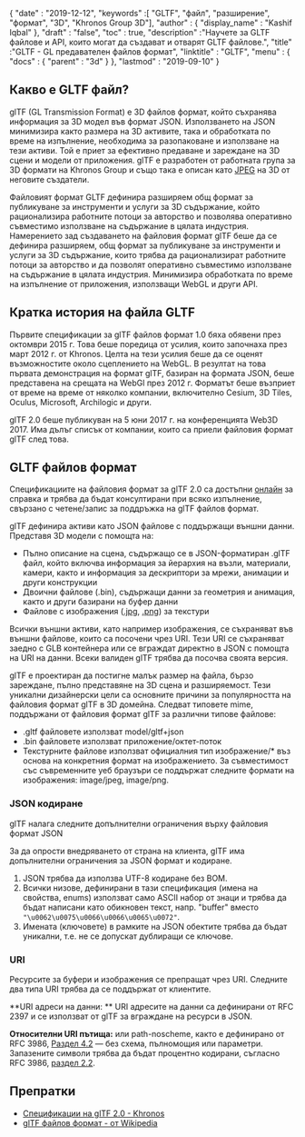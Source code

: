 {
  "date" : "2019-12-12",
  "keywords" :[ "GLTF", "файл", "разширение", "формат", "3D", "Khronos Group 3D"],
  "author" : {
    "display_name" : "Kashif Iqbal"
},
  "draft" : "false",
  "toc" : true,
  "description" :"Научете за GLTF файлове и API, които могат да създават и отварят GLTF файлове.",
  "title" :"GLTF - GL предавателен файлов формат",
  "linktitle" : "GLTF",
  "menu" : {
    "docs" : {
      "parent" : "3d"
}
},
  "lastmod" : "2019-09-10"
}

## Какво е GLTF файл?

glTF (GL Transmission Format) е 3D файлов формат, който съхранява информация за 3D модел във формат JSON. Използването на JSON минимизира както размера на 3D активите, така и обработката по време на изпълнение, необходима за разопаковане и използване на тези активи. Той е приет за ефективно предаване и зареждане на 3D сцени и модели от приложения. glTF е разработен от работната група за 3D формати на Khronos Group и също така е описан като [JPEG](/bg/image/jpeg/) на 3D от неговите създатели.

Файловият формат GLTF дефинира разширяем общ формат за публикуване за инструменти и услуги за 3D съдържание, който рационализира работните потоци за авторство и позволява оперативно съвместимо използване на съдържание в цялата индустрия. Намерението зад създаването на файловия формат glTF беше да се дефинира разширяем, общ формат за публикуване за инструменти и услуги за 3D съдържание, които трябва да рационализират работните потоци за авторство и да позволят оперативно съвместимо използване на съдържание в цялата индустрия. Минимизира обработката по време на изпълнение от приложения, използващи WebGL и други API.

## Кратка история на файла GLTF

Първите спецификации за glTF файлов формат 1.0 бяха обявени през октомври 2015 г. Това беше поредица от усилия, които започнаха през март 2012 г. от Khronos. Целта на тези усилия беше да се оценят възможностите около сцеплението на WebGL. В резултат на това първата демонстрация на формат glTF, базиран на формата JSON, беше представена на срещата на WebGl през 2012 г. Форматът беше възприет от време на време от няколко компании, включително Cesium, 3D Tiles, Oculus, Microsoft, Archilogic и други.

glTF 2.0 беше публикуван на 5 юни 2017 г. на конференцията Web3D 2017. Има дълъг списък от компании, които са приели файловия формат glTF след това.

## GLTF файлов формат

Спецификациите на файловия формат за glTF 2.0 са достъпни [онлайн](https://github.com/KhronosGroup/glTF/tree/main/specification/2.0) за справка и трябва да бъдат консултирани при всяко изпълнение, свързано с четене/запис за поддръжка на glTF файлов формат.

glTF дефинира активи като JSON файлове с поддържащи външни данни. Представя 3D модели с помощта на:

* Пълно описание на сцена, съдържащо се в JSON-форматиран .glTF файл, който включва информация за йерархия на възли, материали, камери, както и информация за дескриптори за мрежи, анимации и други конструкции
* Двоични файлове (.bin), съдържащи данни за геометрия и анимация, както и други базирани на буфер данни
* Файлове с изображения ([.jpg](/bg/image/jpeg/), [.png](/bg/image/png/)) за текстури

Всички външни активи, като например изображения, се съхраняват във външни файлове, които са посочени чрез URI. Тези URI се съхраняват заедно с GLB контейнера или се вграждат директно в JSON с помощта на URI на данни. Всеки валиден glTF трябва да посочва своята версия.

glTF е проектиран да постигне малък размер на файла, бързо зареждане, пълно представяне на 3D сцена и разширяемост. Тези уникални дизайнерски цели са основните причини за популярността на файловия формат glTF в 3D домейна. Следват типовете mime, поддържани от файловия формат glTF за различни типове файлове:

* .gltf файловете използват model/gltf+json
* .bin файловете използват приложение/октет-поток
* Текстурните файлове използват официалния тип изображение/* въз основа на конкретния формат на изображението. За съвместимост със съвременните уеб браузъри се поддържат следните формати на изображения: image/jpeg, image/png.

### JSON кодиране

glTF налага следните допълнителни ограничения върху файловия формат JSON

За да опрости внедряването от страна на клиента, glTF има допълнителни ограничения за JSON формат и кодиране.

1. JSON трябва да използва UTF-8 кодиране без BOM.
1. Всички низове, дефинирани в тази спецификация (имена на свойства, enums) използват само ASCII набор от знаци и трябва да бъдат написани като обикновен текст, напр. "buffer" вместо `"\u0062\u0075\u0066\u0066\u0065\u0072"`.
1. Имената (ключовете) в рамките на JSON обектите трябва да бъдат уникални, т.е. не се допускат дублиращи се ключове.

### URI

Ресурсите за буфери и изображения се препращат чрез URI. Следните два типа URI трябва да се поддържат от клиентите.

**URI адреси на данни: ** URI адресите на данни са дефинирани от RFC 2397 и се използват от glTF за вграждане на ресурси в JSON.

**Относителни URI пътища:** или path-noscheme, както е дефинирано от RFC 3986, [Раздел 4.2](https://datatracker.ietf.org/doc/html/rfc3986#section-4.2) — без схема, пълномощия или параметри. Запазените символи трябва да бъдат процентно кодирани, съгласно RFC 3986, [раздел 2.2](https://datatracker.ietf.org/doc/html/rfc3986#section-2.2).

## Препратки ##

* [Спецификации на glTF 2.0 - Khronos](https://github.com/KhronosGroup/glTF)
* [glTF файлов формат - от Wikipedia](https://en.wikipedia.org/wiki/GlTF)

